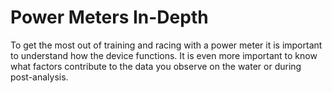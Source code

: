 # Power Meters In-Depth

To get the most out of training and racing with a power meter it is important to understand how the device functions. It is even more important to know what factors contribute to the data you observe on the water or during post-analysis.